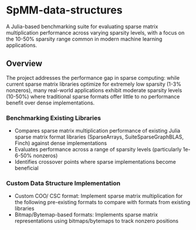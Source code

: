 # SpMM-data-structures

A Julia-based benchmarking suite for evaluating sparse matrix multiplication performance across varying sparsity levels, with a focus on the 10-50% sparsity range common in modern machine learning applications.

## Overview

The project addresses the performance gap in sparse computing: while current sparse matrix libraries optimize for extremely low sparsity (1-3% nonzeros), many real-world applications exhibit moderate sparsity levels (10-50%) where traditional sparse formats offer little to no performance benefit over dense implementations.

### Benchmarking Existing Libraries

- Compares sparse matrix multiplication performance of existing Julia sparse matrix format libraries (SparseArrays, SuiteSparseGraphBLAS, Finch) against dense implementations
- Evaluates performance across a range of sparsity levels (particularly 1e-6-50% nonzeros)
- Identifies crossover points where sparse implementations become beneficial

### Custom Data Structure Implementation

- Custom COO/ CSC format: Implement sparse matrix multiplication for the following pre-existing formats to compare with formats from existing libraries
- Bitmap/Bytemap-based formats: Implements sparse matrix representations using bitmaps/bytemaps to track nonzero positions